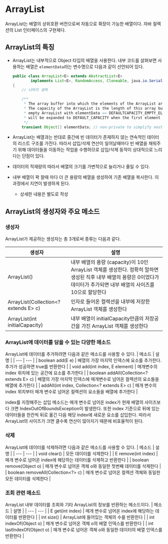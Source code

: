 # ArrayList
ArrayList는 배열의 상위호환 버전으로써 자동으로 확장이 가능한 배열이다. 자바 컬렉션의 List 인터페이스의 구현체다.

## ArrayList의 특징
- ArrayList는 내부적으로 Object 타입의 배열을 사용한다. 내부 코드를 살펴보면 사용하는 배열은 `elementData`라는 변수명으로 다음과 같이 선언되어 있다.
    
    ```java
    public class ArrayList<E> extends AbstractList<E>
            implements List<E>, RandomAccess, Cloneable, java.io.Serializable
    {
        // 나머지 생략
    
        /**
         * The array buffer into which the elements of the ArrayList are stored.
         * The capacity of the ArrayList is the length of this array buffer. Any
         * empty ArrayList with elementData == DEFAULTCAPACITY_EMPTY_ELEMENTDATA
         * will be expanded to DEFAULT_CAPACITY when the first element is added.
         */
        transient Object[] elementData; // non-private to simplify nested class access
    ```

- ArrayList는 배열과는 반대로 중간에 빈 데이터가 존재하지 않는 연속적인 데이터의 리스트 구조를 가진다. 따라서 삽입/삭제 연산이 일어날때마다 빈 배열을 채워주기 위해 데이터들을 이동하는 작업을 수행하므로 삽입/삭제 동작이 상대적으로 느리다는 단점이 있다. 

- 데이터의 적재량의 따라서 배열의 크기를 가변적으로 늘리거나 줄일 수 있다.

- 내부 배열이 꽉 찰때 마다 더 큰 용량의 배열을 생성하여 기존 배열을 복사한다. 이 과정에서 지연이 발생하게 된다.
    - 상세한 내용은 별도로 작성


## ArrayList의 생성자와 주요 메소드
### 생성자
ArrayList가 제공하는 생성자는 총 3개로써 종류는 다음과 같다.

| 생성자 | 설명 |
| --- | --- |
| ArrayList() | 내부 배열의 용량 (capacity)이 10인 ArrayList 객체를 생성한다. 정확히 말하면 생성된 직후 내부 배열의 용량은 0이었다가 데이터가 추가되면 내부 배열의 사이즈를 10으로 할당한다 |
| ArrayList(Collection<? extends E> c) | 인자로 들어온 컬렉션을 내부에 저장한 ArrayList 객체를 생성한다 |
| ArrayList(int initialCapacity) | 내부 배열이 initialCapacity만큼의 저장공간을 가진 ArrayList 객체를 생성한다 |

### ArrayList에 데이터를 담을 수 있는 다양한 메소드
ArrayList에 데이터를 추가하려면 다음과 같은 메소드를 사용할 수 있다.
| 메소드 | 설명 |
| --- | --- |
| boolean add(E e) | 배열의 가장 마지막 인덱스에 요소를 추가한다. 추가가 성공하면 true를 반환한다 |
| void add(int index, E element) | 매개변수의 index 위치에 있는 공간에 요소를 추가한다 |
| boolean addAll(Collection<? extends E> c) | 배열의 가장 마지막 인덱스에 매개변수로 넘어온 컬렉션의 요소들을 배열에 추가한다 |
| addAll(int index, Collection<? extends E> c) | 매개 변수의 index 위치부터 매개 변수로 넘어온 컬렉션의 요소들을 배열에 추가한다 |

index를 지정해주는 삽입 메소드는 매개 변수로 넘어온 index가 현재 배열의 사이즈보다 크면 IndexOutOfBoundsException이 발생한다. 또한 index 기준으로 뒤에 있는 데이터들을 한칸씩 뒤로 옮긴 다음 해당 index에 새로운 요소를 삽입한다. 따라서 ArrayList의 사이즈가 크면 클수록 연산이 많아지기 때문에 비효율적이 된다.

### 삭제
ArrayList에 데이터를 삭제하려면 다음과 같은 메소드를 사용할 수 있다.
| 메소드 | 설명 |
| --- | --- |
| void clear() | 모든 데이터를 삭제한다 |
| E remove(int index) | 매개 변수로 넘어온 index에 해당하는 데이터를 삭제하고 반환한다 |
| boolean remove(Object o) | 매개 변수로 넘어온 객체 o와 동일한 첫번째 데이터를 삭제한다 |
| boolean removeAll(Collection<?> c) | 매개 변수로 넘어온 컬렉션 객체와 동일한 모든 데이터를 삭제한다 |


### 조회 관련 메소드
ArrayList 내부 데이터를 조회와 기타 ArrayList의 정보를 반환하는 메소드이다.
| 메소드 | 설명 |
| --- | --- |
| E get(int index) | 매개 변수로 넘어온 index에 해당하는 데이터를 반환한다 |
| int size() | ArrayList에 들어있는 객체의 수를 반환한다 |
| int indexOf(Object o) | 매개 변수로 넘어온 객체 o의 배열 인덱스를 반환한다 |
| int lastIndexOf(Object o) | 매개 변수로 넘어온 객체 o와 동일한 데이터의 배열 인덱스를 반환한다 |


